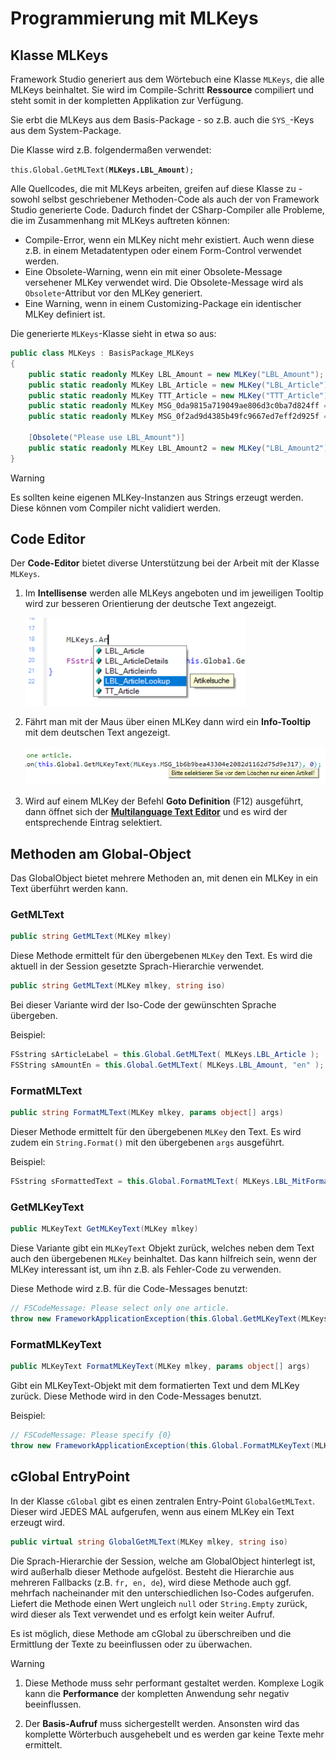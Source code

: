 # Programmierung mit MLKeys

## Klasse MLKeys

Framework Studio generiert aus dem Wörtebuch eine Klasse `MLKeys`, die alle MLKeys beinhaltet. Sie wird im Compile-Schritt **Ressource** compiliert und steht somit in der kompletten Applikation zur Verfügung.

Sie erbt die MLKeys aus dem Basis-Package - so z.B. auch die `SYS_`-Keys aus dem System-Package.

Die Klasse wird z.B. folgendermaßen verwendet:

`this.Global.GetMLText(`**`MLKeys.LBL_Amount`**`);`

Alle Quellcodes, die mit MLKeys arbeiten, greifen auf diese Klasse zu - sowohl selbst geschriebener Methoden-Code als auch der von Framework Studio generierte Code. Dadurch findet der CSharp-Compiler alle Probleme, die im Zusammenhang mit MLKeys auftreten können:

* Compile-Error, wenn ein MLKey nicht mehr existiert. Auch wenn diese z.B. in einem Metadatentypen oder einem Form-Control verwendet werden.
* Eine Obsolete-Warning, wenn ein mit einer Obsolete-Message versehener MLKey verwendet wird. Die Obsolete-Message wird als `Obsolete`-Attribut vor den MLKey generiert.
* Eine Warning, wenn in einem Customizing-Package ein identischer MLKey definiert ist.

Die generierte `MLKeys`-Klasse sieht in etwa so aus:

```csharp
public class MLKeys : BasisPackage_MLKeys
{
    public static readonly MLKey LBL_Amount = new MLKey("LBL_Amount");
    public static readonly MLKey LBL_Article = new MLKey("LBL_Article");
    public static readonly MLKey TTT_Article = new MLKey("TTT_Article");
    public static readonly MLKey MSG_0da9815a719049ae806d3c0ba7d824ff = new MLKey("MSG_0da9815a719049ae806d3c0ba7d824ff");
    public static readonly MLKey MSG_0f2ad9d4385b49fc9667ed7eff2d925f = new MLKey("MSG_0f2ad9d4385b49fc9667ed7eff2d925f");

    [Obsolete("Please use LBL_Amount")]
    public static readonly MLKey LBL_Amount2 = new MLKey("LBL_Amount2");
}
```

> [!WARNING]
> Es sollten keine eigenen MLKey-Instanzen aus Strings erzeugt werden. Diese können vom Compiler nicht validiert werden.

## Code Editor

Der **Code-Editor** bietet diverse Unterstützung bei der Arbeit mit der Klasse `MLKeys`.

1. Im **Intellisense** werden alle MLKeys angeboten und im jeweiligen Tooltip wird zur besseren Orientierung der deutsche Text angezeigt.

    ![Intellisense](media/mlkey-intellisense.png)

2. Fährt man mit der Maus über einen MLKey dann wird ein **Info-Tooltip** mit dem deutschen Text angezeigt.

    ![Tooltip](media/mlkey-code-tooltip.png)

3. Wird auf einem MLKey der Befehl **Goto Definition** (F12) ausgeführt, dann öffnet sich der [**Multilanguage Text Editor**](woerterbuch.md) und es wird der entsprechende Eintrag selektiert.

## Methoden am Global-Object

Das GlobalObject bietet mehrere Methoden an, mit denen ein MLKey in ein Text überführt werden kann.

### GetMLText

```csharp
public string GetMLText(MLKey mlkey)
```

Diese Methode ermittelt für den übergebenen `MLKey` den Text. Es wird die aktuell in der Session gesetzte Sprach-Hierarchie verwendet.

```csharp
public string GetMLText(MLKey mlkey, string iso)
```

Bei dieser Variante wird der Iso-Code der gewünschten Sprache übergeben.

Beispiel:

```csharp
FSstring sArticleLabel = this.Global.GetMLText( MLKeys.LBL_Article );
FSString sAmountEn = this.Global.GetMLText( MLKeys.LBL_Amount, "en" );
```

### FormatMLText

```csharp
public string FormatMLText(MLKey mlkey, params object[] args)
```

Dieser Methode ermittelt für den übergebenen `MLKey` den Text. Es wird zudem ein `String.Format()` mit den übergebenen `args` ausgeführt.

Beispiel:

```csharp
FSstring sFormattedText = this.Global.FormatMLText( MLKeys.LBL_MitFormat, "Text1", lngAmount );
```

### GetMLKeyText

```csharp
public MLKeyText GetMLKeyText(MLKey mlkey)
```

Diese Variante gibt ein `MLKeyText` Objekt zurück, welches neben dem Text auch den übergebenen `MLKey` beinhaltet. Das kann hilfreich sein, wenn der MLKey interessant ist, um ihn z.B. als Fehler-Code zu verwenden.

Diese Methode wird z.B. für die Code-Messages benutzt:

```csharp
// FSCodeMessage: Please select only one article.
throw new FrameworkApplicationException(this.Global.GetMLKeyText(MLKeys.MSG_1b6b9bea43304e2082d1162d75d9e317), 0);
```

### FormatMLKeyText

```csharp
public MLKeyText FormatMLKeyText(MLKey mlkey, params object[] args)
```

Gibt ein MLKeyText-Objekt mit dem formatierten Text und dem MLKey zurück. Diese Methode wird in den Code-Messages benutzt.

Beispiel:

```csharp
// FSCodeMessage: Please specify {0}
throw new FrameworkApplicationException(this.Global.FormatMLKeyText(MLKeys.MSG_24979a3d247546318dc673c5501d3b15, this.sName), 0);
```

## cGlobal EntryPoint

In der Klasse `cGlobal` gibt es einen zentralen Entry-Point `GlobalGetMLText`. Dieser wird JEDES MAL aufgerufen, wenn aus einem MLKey ein Text erzeugt wird.

```csharp
public virtual string GlobalGetMLText(MLKey mlkey, string iso)
```

Die Sprach-Hierarchie der Session, welche am GlobalObject hinterlegt ist, wird außerhalb dieser Methode aufgelöst. Besteht die Hierarchie aus mehreren Fallbacks (z.B. `fr, en, de`), wird diese Methode auch ggf. mehrfach nacheinander mit den unterschiedlichen Iso-Codes aufgerufen. Liefert die Methode einen Wert ungleich `null` oder `String.Empty` zurück, wird dieser als Text verwendet und es erfolgt kein weiter Aufruf.

Es ist möglich, diese Methode am cGlobal zu überschreiben und die Ermittlung der Texte zu beeinflussen oder zu überwachen.

> [!WARNING]
>
> 1. Diese Methode muss sehr performant gestaltet werden. Komplexe Logik kann die **Performance** der kompletten Anwendung sehr negativ beeinflussen.
>
> 2. Der **Basis-Aufruf** muss sichergestellt werden. Ansonsten wird das komplette Wörterbuch ausgehebelt und es werden gar keine Texte mehr ermittelt.
